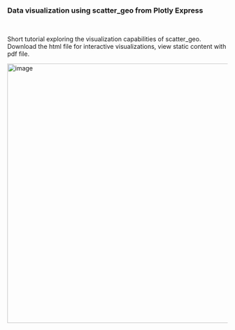 ### Data visualization using scatter_geo from Plotly Express

<br>

Short tutorial exploring the visualization capabilities of scatter_geo. Download the html file for interactive visualizations, view static content with pdf file.

<img width="595" alt="image" src="https://user-images.githubusercontent.com/41025642/234359718-100a5e70-4ad4-40f0-9aea-1f06d2832981.png">
